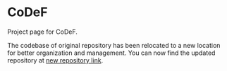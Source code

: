 # CoDeF
Project page for CoDeF.

The codebase of original repository has been relocated to a new location for better organization and management. You can now find the updated repository at [new repository link](https://github.com/ant-research/CoDeF).
